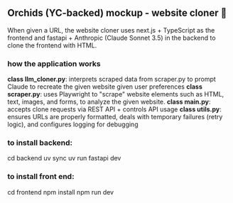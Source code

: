 ## Orchids (YC-backed) mockup - website cloner 🌸
When given a URL, the website cloner uses next.js +  TypeScript as the frontend and fastapi + Anthropic (Claude Sonnet 3.5) in the backend to clone the frontend with HTML. 

### how the application works
**class llm_cloner.py**: interprets scraped data from scraper.py to prompt Claude to recreate the given website given user preferences 
**class scraper.py**: uses Playwright to "scrape" website elements such as HTML, text, images, and forms, to analyze the given website.
**class main.py**: accepts clone requests via REST API + controls API usage
**class utils.py**: ensures URLs are properly formatted, deals with temporary failures (retry logic), and configures logging for debugging


### to install backend:
cd backend
uv sync
uv run fastapi dev

### to install front end:
cd frontend
npm install
npm run dev
